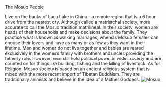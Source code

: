 The Mosuo People

Live on the banks of Lugu Lake in China – a remote region that is a 6 hour drive from the nearest city. Although called a matriarchal society, more accurate to call the Mosuo tradition matrilineal. In their society, women are heads of their households and make decisions about the family. They practice what is known as walking marriages, whereas Mosuo females can choose their lovers and have as many or as few as they want in their lifetime. Men and women do not live together and babies are reared exclusively in the women’s family with brothers and uncles providing the fatherly role. However, men still hold political power in wider society and are counted on for things like building, fishing and the killing of livestock. 
As for Religion, Mosuo society is based on an ancient religious system that is mixed with the more recent import of Tibetan Buddhism. They are traditionally animists and believe in the idea of a Mother Goddess. 
![Mosuo](https://github.com/user-attachments/assets/42a024ed-5e1b-4f7c-9984-a3903e630198)
